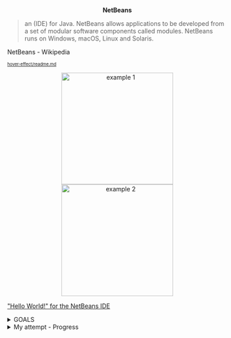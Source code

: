 <p align="center"><b>NetBeans</b> </p>

> an (IDE) for Java. NetBeans allows applications to be developed from a set of modular software components called modules. NetBeans runs on Windows, macOS, Linux and Solaris.

NetBeans - Wikipedia


<sub><sub>[hover-effect/readme.md](https://github.com/robin-dela/hover-effect/blob/master/readme.md?plain=1)</sub></sub>
<!--- while looking for ways to create "a hover to define" effect, i stumbled upon this. It looked so cool so I put this in here just to remind me of the possibilities.---> 
<p align="center">
    <img alt="example 1" src="https://github.com/robin-dela/hover-effect/blob/master/gifs/1.gif?raw=true" width="256">
    <img alt="example 2" src="https://github.com/robin-dela/hover-effect/blob/master/gifs/2.gif?raw=true" width="256">
</p>

["Hello World!" for the NetBeans IDE](https://docs.oracle.com/javase/tutorial/getStarted/cupojava/netbeans.html)

<details>
  <summary> GOALS </summary>

#  Creating Your First Application
<sub><sub>*copied and pasted from the above linked site</sub></sub>


Your first application, HelloWorldApp, will simply display the greeting "Hello World!" To create this program, you will:

> # 1. Create an IDE project

When you create an IDE project, you ** create an environment ** in which to build and run your applications. Using IDE projects eliminates configuration issues normally associated with developing on the command line. You can build or run your application by choosing a single menu item within the IDE.

IDE <<integrated development environment>>  = a world to build applications. ~ can also run apps there.
pros: less "configuration" issues {usually w command line}

  ### これは何?
  > configuration issues
  > single menu item? 


> # 2. Add code to the generated source file

A source file contains code, written in the Java programming language, that you and other programmers can understand. 
As part of creating an IDE project, a skeleton source file will be automatically generated. You will then modify the source file to add the "Hello World!" message.

  ### これは何?
  > skeleton source file


> # 3. Compile the source file into a .class file

The IDE invokes the Java programming language compiler (javac), 
which takes your source file and translates its text into instructions that the Java virtual machine can understand. 

The instructions contained within this file are known as bytecodes.

  ### これは何？
  > virtual machine
> .class file = compiled source file (so java vm can read it)




> # 4. Run the program

The IDE invokes the Java application launcher tool (java), which uses the Java virtual machine to run your application.




</details>

<details>
  <summary> My attempt - Progress </summary>

  ![image](https://github.com/i-Gits/Language/assets/157287055/d12de662-21e8-4476-bfb3-702901304ecf)


![image](https://github.com/i-Gits/Language/assets/157287055/fc0b3fe2-a6a7-4a4d-9ae3-968f21f805f6)

is there a dark mode for this?

![image](https://github.com/i-Gits/Language/assets/157287055/6a68b97f-a156-4f89-9a68-9edbb75e82c7)

![image](https://github.com/i-Gits/Language/assets/157287055/a2c2e480-b6d9-4594-9b30-a390fea96757)

![image](https://github.com/i-Gits/Language/assets/157287055/172f1fdc-b1e3-4185-9fdb-8366e5962b73)

![image](https://github.com/i-Gits/Language/assets/157287055/f743fd8b-652e-4662-b03c-fc82b903df14)

The Java Platform Manager

To set this JDK as the default for all projects, you can run the IDE with the --jdkhome switch on the command line, or by entering the path to the JDK in the netbeans_j2sdkhome property of your INSTALLATION_DIRECTORY/etc/netbeans.conf file.

>  ![image](https://github.com/i-Gits/Language/assets/157287055/c2878fe5-4c2c-44c6-911c-02a93076e87d)

![image](https://github.com/i-Gits/Language/assets/157287055/2edfe6a6-d257-4aeb-b261-329f63d82dba)

![image](https://github.com/i-Gits/Language/assets/157287055/618fe60e-af3d-4ae5-93e3-11a932877b25)
far better 

![image](https://github.com/i-Gits/Language/assets/157287055/028f2a9c-a3b7-4149-abda-041eb3834e82)

![image](https://github.com/i-Gits/Language/assets/157287055/551086c3-47b5-4e71-b01c-6f682b59bec0)

Failed to execute.

![image](https://github.com/i-Gits/Language/assets/157287055/3b107c7c-0eec-41f7-bc7f-41689ca4559e)

![image](https://github.com/i-Gits/Language/assets/157287055/79cfd5ff-f463-49ca-99d2-9d182c559059)

> tried copy and pasting the code instead, still doesn't work








</details>
